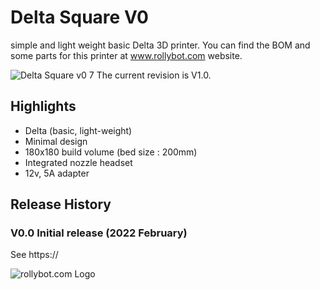 # Delta Square V0
simple and light weight basic Delta 3D printer.
You can find the BOM and some parts for this printer at www.rollybot.com website.

![Delta Square v0 7](https://user-images.githubusercontent.com/5675424/154282448-639e7b6c-9197-416c-91ab-82c23540a94b.jpg)
The current revision is V1.0.

## Highlights
- Delta (basic, light-weight)
- Minimal design
- 180x180 build volume (bed size : 200mm)
- Integrated nozzle headset
- 12v, 5A adapter
 
## Release History
### V0.0 Initial release (2022 February)
See https://


![rollybot.com Logo](https://rollybot.com/web/upload/category/logo/v2_550c76f65a6b750917e15b3e736b1d1f_YiVXFziCf1_top.jpg)
